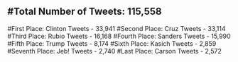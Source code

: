 #Total Number of Tweets: 115,558 
---
#First Place: Clinton Tweets - 33,941
#Second Place: Cruz Tweets - 33,114
#Third Place: Rubio Tweets - 16,168
#Fourth Place: Sanders Tweets - 15,990
#Fifth Place: Trump Tweets - 8,174
#Sixth Place: Kasich Tweets - 2,859
#Seventh Place: Jeb! Tweets - 2,740
#Last Place: Carson Tweets - 2,572
